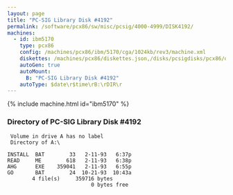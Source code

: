 ```yaml
---
layout: page
title: "PC-SIG Library Disk #4192"
permalink: /software/pcx86/sw/misc/pcsig/4000-4999/DISK4192/
machines:
  - id: ibm5170
    type: pcx86
    config: /machines/pcx86/ibm/5170/cga/1024kb/rev3/machine.xml
    diskettes: /machines/pcx86/diskettes.json,/disks/pcsigdisks/pcx86/diskettes.json
    autoGen: true
    autoMount:
      B: "PC-SIG Library Disk #4192"
    autoType: $date\r$time\rB:\rDIR\r
---
```


{% include machine.html id="ibm5170" %}

### Directory of PC-SIG Library Disk #4192

     Volume in drive A has no label
     Directory of A:\

    INSTALL  BAT        33   2-11-93   6:37p
    READ     ME        618   2-11-93   6:38p
    AHG      EXE    359041   2-11-93   6:55p
    GO       BAT        24  10-21-93  10:43a
            4 file(s)     359716 bytes
                               0 bytes free
